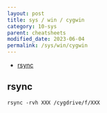 ```yaml
---
layout: post
title: sys / win / cygwin
category: 10-sys
parent: cheatsheets
modified_date: 2023-06-04
permalink: /sys/win/cygwin
---
```

<!-- vscode-markdown-toc -->
* [rsync](#rsync)

<!-- vscode-markdown-toc-config
	numbering=false
	autoSave=true
	/vscode-markdown-toc-config -->
<!-- /vscode-markdown-toc -->


## <a name='rsync'></a>rsync
```
rsync -rvh XXX /cygdrive/f/XXX
```